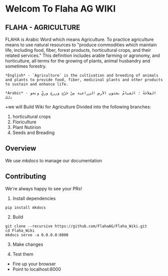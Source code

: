 # Welcom To Flaha AG WIKI
## FLAHA - AGRICULTURE

FLAHA is Arabic Word which means Agriculture. To practice agriculture means to use natural resources to "produce commodities which maintain life, including food, fiber, forest products, horticultural crops, and their related services." This definition includes arable farming or agronomy, and horticulture, all terms for the growing of plants, animal husbandry and sometimes forestry.

```
*English* - `Agriculture` is the cultivation and breeding of animals and plants to provide food, fiber, medicinal plants and other products to sustain and enhance life.
```
```
*Arabic* - الفِلاَحَةُ : القيامُ بشئون الأرض الزراعية مِنْ حَرْثٍ وزرع وريٍّ ونحو ذلك
```

+we will Build Wiki for Agriculture Divided into the following branches: 
1. horticultural crops
2. Floriculture 
3. Plant Nutirion 
4. Seeds and Breading 


## Overview

We use *mkdocs* to manage our documentation

## Contributing

We're always happy to see your PRs!

1) Install dependencies

```pip install mkdocs```

2) Build
```
git clone --recursive https://github.com/FlahaAG/Flaha_Wiki.git
cd Flaha_Wiki
mkdocs serve -a 0.0.0.0:8000
```
3) Make changes

4) Test them

- Fire up your browser 
- Point to localhost:8000
